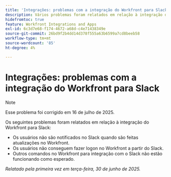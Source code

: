 ```yaml
---
title: 'Integrações: problemas com a integração do Workfront para Slack'
description: Vários problemas foram relatados em relação à integração do Workfront para Slack.
hidefromtoc: true
feature: Workfront Integrations and Apps
exl-id: 6c3d7e68-f174-4672-a68d-c4e71438349e
source-git-commit: 26bd9f2b4dd14d378f555a63b6599a7cd8beeb58
workflow-type: tm+mt
source-wordcount: '85'
ht-degree: 4%

---
```


# Integrações: problemas com a integração do Workfront para Slack

>[!NOTE]
>
>Esse problema foi corrigido em 16 de julho de 2025.

Os seguintes problemas foram relatados em relação à integração do Workfront para Slack:

* Os usuários não são notificados no Slack quando são feitas atualizações no Workfront.
* Os usuários não conseguem fazer logon no Workfront a partir do Slack.
* Outros comandos no Workfront para integração com o Slack não estão funcionando como esperado.

_Relatado pela primeira vez em terça-feira, 30 de junho de 2025._
